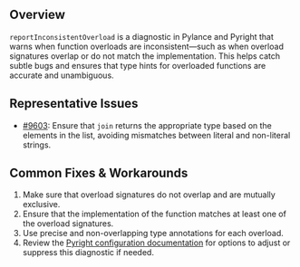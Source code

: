 ## Overview

`reportInconsistentOverload` is a diagnostic in Pylance and Pyright that warns when function overloads are inconsistent—such as when overload signatures overlap or do not match the implementation. This helps catch subtle bugs and ensures that type hints for overloaded functions are accurate and unambiguous.

## Representative Issues

-   [#9603](https://github.com/microsoft/pyright/issues/9603): Ensure that `join` returns the appropriate type based on the elements in the list, avoiding mismatches between literal and non-literal strings.

## Common Fixes & Workarounds

1. Make sure that overload signatures do not overlap and are mutually exclusive.
2. Ensure that the implementation of the function matches at least one of the overload signatures.
3. Use precise and non-overlapping type annotations for each overload.
4. Review the [Pyright configuration documentation](https://github.com/microsoft/pyright/blob/main/docs/configuration.md#reportInconsistentOverload) for options to adjust or suppress this diagnostic if needed.
